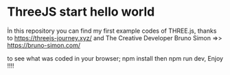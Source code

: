 # ThreeJS start hello world

İn this repository you can find my first example codes of THREE.js, thanks to https://threejs-journey.xyz/ and The Creative Developer Bruno Simon =>> https://bruno-simon.com/

to see what was coded in your browser; npm install then npm run dev, Enjoy !!!! 
 
